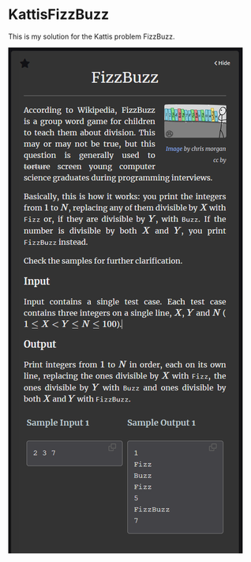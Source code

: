 # KattisFizzBuzz

This is my solution for the Kattis problem FizzBuzz.

![FizzBuzzProblem](FizzbuzzProblem.png)


